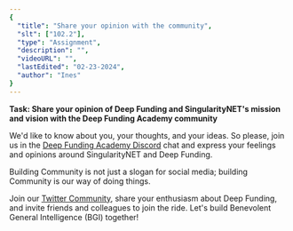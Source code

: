 ```yaml
---
{
  "title": "Share your opinion with the community",
  "slt": ["102.2"],
  "type": "Assignment",
  "description": "",
  "videoURL": "",
  "lastEdited": "02-23-2024",
  "author": "Ines"
}
---
```


**Task: Share your opinion of Deep Funding and SingularityNET's mission and vision with the Deep Funding Academy community**

We'd like to know about you, your thoughts, and your ideas. So please, join us in the [Deep Funding Academy Discord](https://discord.gg/6P6fKqWg/) chat and express your feelings and opinions around SingularityNET and Deep Funding.

Building Community is not just a slogan for social media; building Community is our way of doing things.

Join our [Twitter Community](https://twitter.com/The_DF_Academy), share your enthusiasm about Deep Funding, and invite friends and colleagues to join the ride. Let's build Benevolent General Intelligence (BGI) together!
